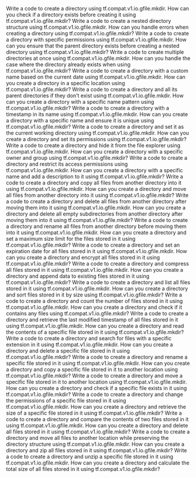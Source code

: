 Write a code to create a directory using tf.compat.v1.io.gfile.mkdir.
How can you check if a directory exists before creating it using tf.compat.v1.io.gfile.mkdir?
Write a code to create a nested directory structure using tf.compat.v1.io.gfile.mkdir.
How can you handle errors when creating a directory using tf.compat.v1.io.gfile.mkdir?
Write a code to create a directory with specific permissions using tf.compat.v1.io.gfile.mkdir.
How can you ensure that the parent directory exists before creating a nested directory using tf.compat.v1.io.gfile.mkdir?
Write a code to create multiple directories at once using tf.compat.v1.io.gfile.mkdir.
How can you handle the case where the directory already exists when using tf.compat.v1.io.gfile.mkdir?
Write a code to create a directory with a custom name based on the current date using tf.compat.v1.io.gfile.mkdir.
How can you create a directory in a specific location using tf.compat.v1.io.gfile.mkdir?
Write a code to create a directory and all its parent directories if they don't exist using tf.compat.v1.io.gfile.mkdir.
How can you create a directory with a specific name pattern using tf.compat.v1.io.gfile.mkdir?
Write a code to create a directory with a timestamp in its name using tf.compat.v1.io.gfile.mkdir.
How can you create a directory with a specific name and ensure it is unique using tf.compat.v1.io.gfile.mkdir?
Write a code to create a directory and set it as the current working directory using tf.compat.v1.io.gfile.mkdir.
How can you create a directory and set its permissions using tf.compat.v1.io.gfile.mkdir?
Write a code to create a directory and hide it from the file explorer using tf.compat.v1.io.gfile.mkdir.
How can you create a directory with a specific owner and group using tf.compat.v1.io.gfile.mkdir?
Write a code to create a directory and restrict its access permissions using tf.compat.v1.io.gfile.mkdir.
How can you create a directory with a specific name and add a description to it using tf.compat.v1.io.gfile.mkdir?
Write a code to create a directory and copy all files from another directory into it using tf.compat.v1.io.gfile.mkdir.
How can you create a directory and move all files from another directory into it using tf.compat.v1.io.gfile.mkdir?
Write a code to create a directory and delete all files from another directory after moving them into it using tf.compat.v1.io.gfile.mkdir.
How can you create a directory and delete all empty subdirectories from another directory after moving them into it using tf.compat.v1.io.gfile.mkdir?
Write a code to create a directory and rename all files from another directory before moving them into it using tf.compat.v1.io.gfile.mkdir.
How can you create a directory and set a maximum size limit for the files stored in it using tf.compat.v1.io.gfile.mkdir?
Write a code to create a directory and set an expiration date for all files stored in it using tf.compat.v1.io.gfile.mkdir.
How can you create a directory and encrypt all files stored in it using tf.compat.v1.io.gfile.mkdir?
Write a code to create a directory and compress all files stored in it using tf.compat.v1.io.gfile.mkdir.
How can you create a directory and append data to existing files stored in it using tf.compat.v1.io.gfile.mkdir?
Write a code to create a directory and list all files stored in it using tf.compat.v1.io.gfile.mkdir.
How can you create a directory and sort files stored in it by size using tf.compat.v1.io.gfile.mkdir?
Write a code to create a directory and count the number of files stored in it using tf.compat.v1.io.gfile.mkdir.
How can you create a directory and check if it contains any files using tf.compat.v1.io.gfile.mkdir?
Write a code to create a directory and retrieve the last modified timestamp of all files stored in it using tf.compat.v1.io.gfile.mkdir.
How can you create a directory and read the contents of a specific file stored in it using tf.compat.v1.io.gfile.mkdir?
Write a code to create a directory and search for files with a specific extension in it using tf.compat.v1.io.gfile.mkdir.
How can you create a directory and delete a specific file stored in it using tf.compat.v1.io.gfile.mkdir?
Write a code to create a directory and rename a specific file stored in it using tf.compat.v1.io.gfile.mkdir.
How can you create a directory and copy a specific file stored in it to another location using tf.compat.v1.io.gfile.mkdir?
Write a code to create a directory and move a specific file stored in it to another location using tf.compat.v1.io.gfile.mkdir.
How can you create a directory and check if a specific file exists in it using tf.compat.v1.io.gfile.mkdir?
Write a code to create a directory and change the permissions of a specific file stored in it using tf.compat.v1.io.gfile.mkdir.
How can you create a directory and retrieve the size of a specific file stored in it using tf.compat.v1.io.gfile.mkdir?
Write a code to create a directory and compare the contents of two files stored in it using tf.compat.v1.io.gfile.mkdir.
How can you create a directory and delete all files stored in it using tf.compat.v1.io.gfile.mkdir?
Write a code to create a directory and move all files to another location while preserving the directory structure using tf.compat.v1.io.gfile.mkdir.
How can you create a directory and zip all files stored in it using tf.compat.v1.io.gfile.mkdir?
Write a code to create a directory and unzip a specific file stored in it using tf.compat.v1.io.gfile.mkdir.
How can you create a directory and calculate the total size of all files stored in it using tf.compat.v1.io.gfile.mkdir?